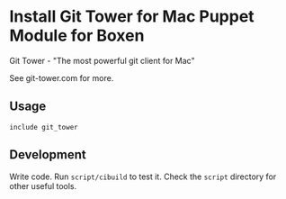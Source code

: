 # Install Git Tower for Mac Puppet Module for Boxen

Git Tower - "The most powerful git client for Mac"

See git-tower.com for more. 

## Usage

```include git_tower```


## Development

Write code. Run `script/cibuild` to test it. Check the `script`
directory for other useful tools.
